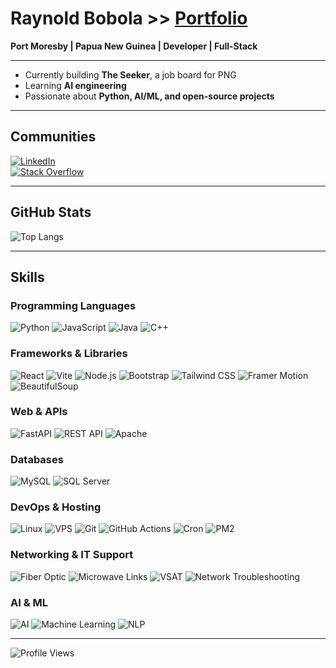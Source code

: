 # Raynold Bobola >> [Portfolio](https://ray743.github.io/portfolio/)

**Port Moresby | Papua New Guinea | Developer | Full-Stack**

---

- Currently building **The Seeker**, a job board for PNG  
- Learning **AI engineering**  
- Passionate about **Python, AI/ML, and open-source projects**  

---

## Communities
[![LinkedIn](https://img.shields.io/badge/LinkedIn-0077B5?logo=linkedin&logoColor=white)](https://www.linkedin.com/in/raynold-bobola-740b64341)  
[![Stack Overflow](https://img.shields.io/badge/Stack%20Overflow-FE7A16?logo=stack-overflow&logoColor=white)](https://stackoverflow.com/users/13772807/ray)

---

## GitHub Stats
![Top Langs](https://github-readme-stats.vercel.app/api/top-langs/?username=ray743&layout=compact&theme=radical)  

---

## Skills

### Programming Languages
![Python](https://img.shields.io/badge/Python-3776AB?logo=python&logoColor=white)
![JavaScript](https://img.shields.io/badge/JavaScript-F7DF1E?logo=javascript&logoColor=black)
![Java](https://img.shields.io/badge/Java-007396?logo=java&logoColor=white)
![C++](https://img.shields.io/badge/C++-00599C?logo=c%2B%2B&logoColor=white)

### Frameworks & Libraries
![React](https://img.shields.io/badge/React-61DAFB?logo=react&logoColor=black)
![Vite](https://img.shields.io/badge/Vite-646CFF?logo=vite&logoColor=white)
![Node.js](https://img.shields.io/badge/Node.js-339933?logo=node.js&logoColor=white)
![Bootstrap](https://img.shields.io/badge/Bootstrap-7952B3?logo=bootstrap&logoColor=white)
![Tailwind CSS](https://img.shields.io/badge/Tailwind_CSS-06B6D4?logo=tailwind-css&logoColor=white)
![Framer Motion](https://img.shields.io/badge/Framer_Motion-0055FF?logo=framer&logoColor=white)
![BeautifulSoup](https://img.shields.io/badge/BeautifulSoup-FF9900?logo=python&logoColor=white)

### Web & APIs
![FastAPI](https://img.shields.io/badge/FastAPI-009688?logo=fastapi&logoColor=white)
![REST API](https://img.shields.io/badge/REST_API-000000?logo=rest-api&logoColor=white)
![Apache](https://img.shields.io/badge/Apache-FC6A0A?logo=apache&logoColor=white)

### Databases
![MySQL](https://img.shields.io/badge/MySQL-4479A1?logo=mysql&logoColor=white)
![SQL Server](https://img.shields.io/badge/SQL_Server-CC2927?logo=microsoft-sql-server&logoColor=white)

### DevOps & Hosting
![Linux](https://img.shields.io/badge/Linux-FCC624?logo=linux&logoColor=black)
![VPS](https://img.shields.io/badge/VPS-008080?logo=linux&logoColor=white)
![Git](https://img.shields.io/badge/Git-F05032?logo=git&logoColor=white)
![GitHub Actions](https://img.shields.io/badge/GitHub_Actions-2088FF?logo=githubactions&logoColor=white)
![Cron](https://img.shields.io/badge/Cron-0078D6?logo=linux&logoColor=white)
![PM2](https://img.shields.io/badge/PM2-2B2B2B?logo=pm2&logoColor=white)

### Networking & IT Support
![Fiber Optic](https://img.shields.io/badge/Fiber_Optic-0A0A0A?logo=network-servers&logoColor=white)
![Microwave Links](https://img.shields.io/badge/Microwave-FFA500?logo=network-servers&logoColor=white)
![VSAT](https://img.shields.io/badge/VSAT-008080?logo=network-servers&logoColor=white)
![Network Troubleshooting](https://img.shields.io/badge/Network_Troubleshooting-FF5733?logo=network-servers&logoColor=white)

### AI & ML
![AI](https://img.shields.io/badge/AI-FF6F61?logo=artificial-intelligence&logoColor=white)
![Machine Learning](https://img.shields.io/badge/Machine_Learning-F7931E?logo=tensorflow&logoColor=white)
![NLP](https://img.shields.io/badge/NLP-4B0082?logo=ai&logoColor=white)

---

![Profile Views](https://komarev.com/ghpvc/?username=ray743&color=blue)  
